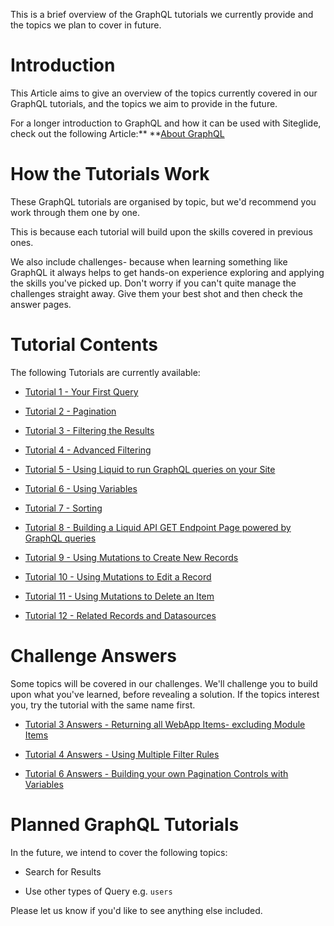 This is a brief overview of the GraphQL tutorials we currently provide and the topics we plan to cover in future.

# Introduction

This Article aims to give an overview of the topics currently covered in our GraphQL tutorials, and the topics we aim to provide in the future.

For a longer introduction to GraphQL and how it can be used with Siteglide, check out the following Article:** **[About GraphQL](https://developers.siteglide.com/about-graphql)

# How the Tutorials Work

These GraphQL tutorials are organised by topic, but we'd recommend you work through them one by one.&#x20;

This is because each tutorial will build upon the skills covered in previous ones. 

We also include challenges- because when learning something like GraphQL it always helps to get hands-on experience exploring and applying the skills you've picked up. Don't worry if you can't quite manage the challenges straight away. Give them your best shot and then check the answer pages.

# Tutorial Contents

The following Tutorials are currently available:

*   [Tutorial 1 - Your First Query](https://developers.siteglide.com/tutorial-1-your-first-query)

*   [Tutorial 2 - Pagination](https://developers.siteglide.com/tutorial-2-pagination)

*   [Tutorial 3 - Filtering the Results](https://developers.siteglide.com/tutorial-3-filtering-the-results)

*   [Tutorial 4 - Advanced Filtering](https://developers.siteglide.com/tutorial-4-advanced-filtering)

*   [Tutorial 5 - Using Liquid to run GraphQL queries on your Site](https://developers.siteglide.com/tutorial-5-using-liquid-to-run-graphql-queries-on-your-site)

*   [Tutorial 6 - Using Variables](https://developers.siteglide.com/tutorial-6-variables)

*   [Tutorial 7 - Sorting](https://developers.siteglide.com/tutorial-7-sorting)

*   [Tutorial 8 - Building a Liquid API GET Endpoint Page powered by GraphQL queries](https://developers.siteglide.com/tutorial-8-building-a-liquid-api-get-endpoint-page-powered-by-graphql-queries)

*   [Tutorial 9 - Using Mutations to Create New Records](<../Siteglide Developer Documentation/Tutorial 9 - Using Mutations to Create New Records.md>)

*   [Tutorial 10 - Using Mutations to Edit a Record](<../Siteglide Developer Documentation/Tutorial 10 - Using Mutations to Edit a Record.md>)

*   [Tutorial 11 - Using Mutations to Delete an Item](<../Siteglide Developer Documentation/Tutorial 11 - Using Mutations to Delete an Item.md>)

*   [Tutorial 12 - Related Records and Datasources](<../Siteglide Developer Documentation/Tutorial 12 - Related Records and Datasources.md>)

# Challenge Answers

Some topics will be covered in our challenges. We'll challenge you to build upon what you've learned, before revealing a solution. If the topics interest you, try the tutorial with the same name first.

*   [Tutorial 3 Answers - Returning all WebApp Items- excluding Module Items](https://developers.siteglide.com/tutorial-3-answers-to-the-first-filtering-challenge)

*   [Tutorial 4 Answers - Using Multiple Filter Rules](https://developers.siteglide.com/tutorial-4-challenge-answers)

*   [Tutorial 6 Answers - Building your own Pagination Controls with Variables](https://developers.siteglide.com/tutorial-6-answers-to-the-variables-challenge)

# Planned GraphQL Tutorials

In the future, we intend to cover the following topics:

*   Search for Results

*   Use other types of Query e.g. `users`



Please let us know if you'd like to see anything else included.
